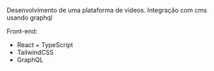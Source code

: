 Desenvolvimento de uma plataforma de vídeos. 
Integração com cms usando graphql 

Front-end: 
- React + TypeScript
- TailwindCSS
- GraphQL

